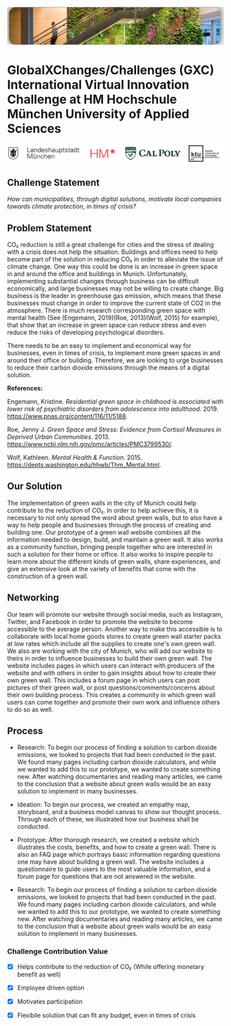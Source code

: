 ![Header](/pictures/Header.png)

# GlobalXChanges/Challenges (GXC) International Virtual Innovation Challenge at HM Hochschule München University of Applied Sciences

![logo](/pictures/Logos.png)

## Challenge Statement

*How can municipalities, through digital solutions, motivate local companies towards climate protection, in times of crisis?*

## Problem Statement

CO₂ reduction is still a great challenge for cities and the stress of dealing with a crisis does not help the situation. Buildings and offices need to help become part of the solution in reducing CO₂ in order to alleviate the issue of climate change. One way this could be done is an increase in green space in and around the office and buildings in Munich. Unfortunately, implementing substantial changes through business can be difficult economically, and large businesses may not be willing to create change. Big business is the leader in greenhouse gas emission, which means that these businesses must change in order to improve the current state of CO2 in the atmosphere. There is much research corresponding green space with mental health (See (Engemann, 2019)(Roe, 2013)(Wolf, 2015) for example), that show that an increase in green space can reduce stress and even reduce the risks of developing psychological disorders. 

There needs to be an easy to implement and economical way for businesses, even in times of crisis, to implement more green spaces in and around their office or building. Therefore, we are looking to urge businesses to reduce their carbon dioxide emissions through the means of a digital solution.

**References:**

Engemann, Kristine. _Residential green space in childhood is associated with lower risk of psychiatric disorders from adolescence into adulthood_. 2019. https://www.pnas.org/content/116/11/5188.

Roe, Jenny J. _Green Space and Stress: Evidence from Cortisol Measures in Deprived Urban Communities_. 2013. https://www.ncbi.nlm.nih.gov/pmc/articles/PMC3799530/.

Wolf, Kathleen. _Mental Health & Function_. 2015. https://depts.washington.edu/hhwb/Thm_Mental.html.

## Our Solution

The implementation of green walls in the city of Munich could help contribute to the reduction of CO₂. In order to help achieve this, it is necessary to not only spread the word about green walls, but to also have a way to help people and businesses through the process of creating and building one. Our prototype of a green wall website combines all the information needed to design, build, and maintain a green wall. It also works as a community function, bringing people together who are interested in such a solution for their home or office. It also works to inspire people to learn more about the different kinds of green walls, share experiences, and give an extensive look at the variety of benefits that come with the construction of a green wall.
## Networking
Our team will promote our website through social media, such as Instagram, Twitter, and Facebook in order to promote the website to become accessible to the average person. Another way to make this accessible is to collaborate with local home goods stores to create green wall starter packs at low rates which include all the supplies to create one's own green wall. We also are working with the city of Munich, who will add our website to theirs in order to influence businesses to build their own green wall. The website includes pages in which users can interact with producers of the website and with others in order to gain insights about how to create their own green wall. This includes a forum page in which users can post pictures of their green wall, or post questions/comments/concerns about their own building process. This creates a community in which green wall users can come together and promote their own work and influence others to do so as well. 

## Process
* Research: To begin our process of finding a solution to carbon dioxide emissions, we looked to projects that had been conducted in the past. We found many pages including carbon dioxide calculators, and while we wanted to add this to our prototype, we wanted to create something new. After watching documentaries and reading many articles, we came to the conclusion that a website about green walls would be an easy solution to implement in many businesses.
* Ideation: To begin our process, we created an empathy map, storyboard, and a business model canvas to show our thought process. Through each of these, we illustrated how our business shall be conducted.
* Prototype: After thorough research, we created a website which illustrates the costs, benefits, and how to create a green wall. There is also an FAQ page which portrays basic information regarding questions one may have about building a green wall. The website includes a questionnaire to guide users to the most valuable information, and a forum page for questions that are not answered in the website. 

* Research: To begin our process of finding a solution to carbon dioxide emissions, we looked to projects that had been conducted in the past. We found many pages including carbon dioxide calculators, and while we wanted to add this to our prototype, we wanted to create something new. After watching documentaries and reading many articles, we came to the conclusion that a website about green walls would be an easy solution to implement in many businesses.

### Challenge Contribution Value

- [x] Helps contribute to the reduction of CO₂ (While offering monetary benefit as well)
- [x] Employee driven option
- [x] Motivates participation
- [x] Flexibile solution that can fit any budget, even in times of crisis


